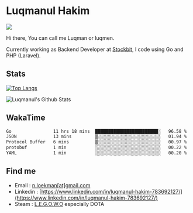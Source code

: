 
# Luqmanul Hakim

![](https://komarev.com/ghpvc/?username=luqman-v1)

Hi there, You can call me Luqman or luqmen.

Currently working as Backend Developer at [Stockbit](https://stockbit.com/), I code using Go and PHP (Laravel).
## Stats

[![Top Langs](https://github-readme-stats.vercel.app/api/top-langs/?username=luqman-v1&layout=compact)](https://github.com/anuraghazra/github-readme-stats)

![Luqmanul's Github Stats](https://github-readme-stats.vercel.app/api?username=luqman-v1&show_icons=true)


## WakaTime 

<!--START_SECTION:waka-->

```txt
Go                11 hrs 18 mins  ████████████████████████░   96.58 %
JSON              13 mins         ▒░░░░░░░░░░░░░░░░░░░░░░░░   01.94 %
Protocol Buffer   6 mins          ▒░░░░░░░░░░░░░░░░░░░░░░░░   00.97 %
protobuf          1 min           ░░░░░░░░░░░░░░░░░░░░░░░░░   00.22 %
YAML              1 min           ░░░░░░░░░░░░░░░░░░░░░░░░░   00.20 %
```

<!--END_SECTION:waka-->


## Find me 

- Email : [n.loekman[at]gmail.com](mailto:n.loekman@gmail.com)
- Linkedin : [https://www.linkedin.com/in/luqmanul-hakim-783692127/](https://www.linkedin.com/in/luqmanul-hakim-783692127/)
- Steam : [L.E.G.O.W.O](https://steamcommunity.com/id/fuukmans) especially DOTA


